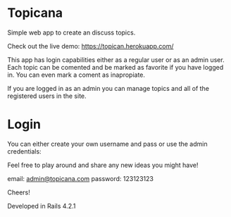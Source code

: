 # Topicana

Simple web app to create an discuss topics. 

Check out the live demo: https://topican.herokuapp.com/

This app has login capabilities either as a regular user or as an admin user.
Each topic can be comented and be marked as favorite if you have logged in.
You can even mark a coment as inapropiate.

If you are logged in as an admin you can manage topics and all of the registered users in the site.

# Login

You can either create your own username and pass or use the admin credentials:

Feel free to play around and share any new ideas you might have!

email:    admin@topicana.com
password: 123123123

Cheers!

Developed in Rails 4.2.1

